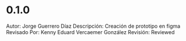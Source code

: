 # 0.1.0

Autor: Jorge Guerrero Díaz
Descripción: Creación de prototipo en figma
Revisado Por: Kenny Eduard Vercaemer González
Revisión: Reviewed